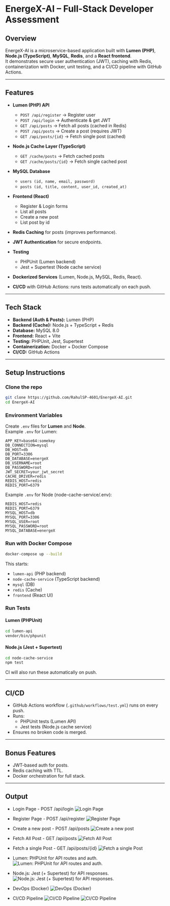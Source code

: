 # EnergeX-AI – Full-Stack Developer Assessment

## Overview

EnergeX-AI is a microservice-based application built with **Lumen (PHP)**, **Node.js (TypeScript)**, **MySQL**, **Redis**, and a **React frontend**.  
It demonstrates secure user authentication (JWT), caching with Redis, containerization with Docker, unit testing, and a CI/CD pipeline with GitHub Actions.

---

## Features

- **Lumen (PHP) API**

  - `POST /api/register` → Register user
  - `POST /api/login` → Authenticate & get JWT
  - `GET /api/posts` → Fetch all posts (cached in Redis)
  - `POST /api/posts` → Create a post (requires JWT)
  - `GET /api/posts/{id}` → Fetch single post (cached)

- **Node.js Cache Layer (TypeScript)**

  - `GET /cache/posts` → Fetch cached posts
  - `GET /cache/posts/{id}` → Fetch single cached post

- **MySQL Database**

  - `users (id, name, email, password)`
  - `posts (id, title, content, user_id, created_at)`

- **Frontend (React)**

  - Register & Login forms
  - List all posts
  - Create a new post
  - List post by id

- **Redis Caching** for posts (improves performance).

- **JWT Authentication** for secure endpoints.

- **Testing**

  - PHPUnit (Lumen backend)
  - Jest + Supertest (Node cache service)

- **Dockerized Services** (Lumen, Node.js, MySQL, Redis, React).

- **CI/CD** with GitHub Actions: runs tests automatically on each push.

---

## Tech Stack

- **Backend (Auth & Posts):** Lumen (PHP)
- **Backend (Cache):** Node.js + TypeScript + Redis
- **Database:** MySQL 8.0
- **Frontend:** React + Vite
- **Testing:** PHPUnit, Jest, Supertest
- **Containerization:** Docker + Docker Compose
- **CI/CD:** GitHub Actions

---

## Setup Instructions

### Clone the repo

```bash
git clone https://github.com/RahulSP-4601/EnergeX-AI.git
cd EnergeX-AI
```

### Environment Variables

Create `.env` files for **Lumen** and **Node**.  
Example `.env` for Lumen:

```env
APP_KEY=base64:somekey
DB_CONNECTION=mysql
DB_HOST=db
DB_PORT=3306
DB_DATABASE=energeX
DB_USERNAME=root
DB_PASSWORD=root
JWT_SECRET=your_jwt_secret
CACHE_DRIVER=redis
REDIS_HOST=redis
REDIS_PORT=6379
```

Example `.env` for Node (node-cache-service/.env):

```env
REDIS_HOST=redis
REDIS_PORT=6379
MYSQL_HOST=db
MYSQL_PORT=3306
MYSQL_USER=root
MYSQL_PASSWORD=root
MYSQL_DATABASE=energeX
```

### Run with Docker Compose

```bash
docker-compose up --build
```

This starts:

- `lumen-api` (PHP backend)
- `node-cache-service` (TypeScript backend)
- `mysql` (DB)
- `redis` (Cache)
- `frontend` (React UI)

### Run Tests

#### Lumen (PHPUnit)

```bash
cd lumen-api
vendor/bin/phpunit
```

#### Node.js (Jest + Supertest)

```bash
cd node-cache-service
npm test
```

CI will also run these automatically on push.

---

## CI/CD

- GitHub Actions workflow (`.github/workflows/test.yml`) runs on every push.
- Runs:
  - PHPUnit tests (Lumen API)
  - Jest tests (Node.js cache service)
- Ensures no broken code is merged.

---

## Bonus Features

- JWT-based auth for posts.
- Redis caching with TTL.
- Docker orchestration for full stack.

---

## Output

- Login Page - POST /api/login
  ![Login Page](output/login.png)

- Register Page - POST /api/register
  ![Register Page](output/register.png)

- Create a new post - POST /api/posts
  ![Create a new post](output/CreatePost.png)

- Fetch All Post - GET /api/posts
  ![Fetch All Post](output/FetchAllPost.png)

- Fetch a single Post - GET /api/posts/{id}
  ![Fetch a single Post](output/Fetch1Post.png)

- Lumen: PHPUnit for API routes and auth.
  ![Lumen: PHPUnit for API routes and auth.](output/lumen.png)

- Node.js: Jest (+ Supertest) for API responses.
  ![Node.js: Jest (+ Supertest) for API responses.](output/jest.png)

- DevOps (Docker)
  ![ DevOps (Docker)](output/docker.png)

- CI/CD Pipeline
  ![CI/CD Pipeline](output/cicd1.png)
  ![CI/CD Pipeline](output/cicd2.png)
